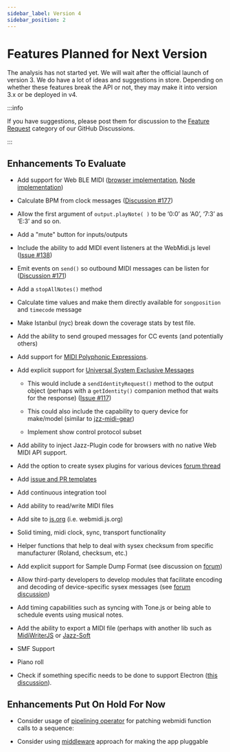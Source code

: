 ```yaml
---
sidebar_label: Version 4
sidebar_position: 2
---
```


# Features Planned for Next Version

The analysis has not started yet. We will wait after the official launch of version 3. We do have a
lot of ideas and suggestions in store. Depending on whether these features break the API or not, 
they may make it into version 3.x or be deployed in v4.

:::info

If you have suggestions, please post them for discussion to the
[Feature Request](https://github.com/djipco/webmidi/discussions/categories/feature-requests)
category of our GitHub Discussions.

:::

## Enhancements To Evaluate

* Add support for Web BLE MIDI ([browser implementation](https://github.com/skratchdot/ble-midi),
[Node implementation](https://github.com/natcl/ble-midi))

* Calculate BPM from clock messages 
([Discussion #177](https://github.com/djipco/webmidi/discussions/177))

* Allow the first argument of `output.playNote( )` to be ‘0:0’ as ‘A0’, ‘7:3’ as ‘E:3’ and so on.

* Add a "mute" button for inputs/outputs

* Include the ability to add MIDI event listeners at the WebMidi.js level 
([Issue #138](https://github.com/djipco/webmidi/issues/138))

* Emit events on `send()` so outbound MIDI messages can be listen for 
([Discussion #171](https://github.com/djipco/webmidi/discussions/171))

* Add a `stopAllNotes()` method

* Calculate time values and make them directly available for `songposition` and `timecode` message

* Make Istanbul (nyc) break down the coverage stats by test file.

* Add the ability to send grouped messages for CC events (and potentially others)

* Add support for 
[MIDI Polyphonic Expressions](https://www.midi.org/midi-articles/midi-polyphonic-expression-mpe).

* Add explicit support for 
[Universal System Exclusive Messages](https://www.midi.org/specifications-old/item/table-4-universal-system-exclusive-messages)

  * This would include a `sendIdentityRequest()` method to the output object (perhaps with a 
  `getIdentity()` companion method that waits for the response) ([Issue #117](https://github.com/djipco/webmidi/issues/117))

  * This could also include the capability to query device for make/model (similar to 
  [jzz-midi-gear](https://www.npmjs.com/package/jzz-midi-gear))

  * Implement show control protocol subset

* Add ability to inject Jazz-Plugin code for browsers with no native Web MIDI API support.

* Add the option to create sysex plugins for various devices 
[forum thread](https://webmidijs.org/forum/discussion/comment/97#Comment_97)

* Add
[issue and PR templates](https://help.github.com/en/github/building-a-strong-community/about-issue-and-pull-request-templates)

* Add continuous integration tool

* Add ability to read/write MIDI files

* Add site to [js.org](https://js.org/) (i.e. webmidi.js.org)

* Solid timing, midi clock, sync, transport functionality

* Helper functions that help to deal with sysex checksum from specific manufacturer (Roland, 
checksum, etc.)

* Add explicit support for Sample Dump Format (see discussion on 
[forum](https://webmidijs.org/forum/discussion/30/has-there-been-any-work-on-sample-dump-standard))

* Allow third-party developers to develop modules that facilitate encoding and decoding of
device-specific sysex messages (see [forum discussion](https://webmidijs.org/forum/discussion/37/))

* Add timing capabilities such as syncing with Tone.js or being able to schedule events using
musical notes.

* Add the ability to export a MIDI file (perhaps with another lib such as 
[MidiWriterJS](https://www.npmjs.com/package/midi-writer-js) or 
[Jazz-Soft](https://jazz-soft.net/demo/WriteMidiFile.html)

* SMF Support

* Piano roll

* Check if something specific needs to be done to support Electron 
([this discussion](https://www.electronjs.org/docs/api/session#sessetpermissionrequesthandlerhandler)).

## Enhancements Put On Hold For Now

* Consider usage of 
[pipelining operator](https://github.com/tc39/proposal-pipeline-operator/blob/master/README.md#introduction) 
for patching webmidi function calls to a sequence: 
 
* Consider using [middleware](https://github.com/unbug/js-middleware) approach for making the app 
pluggable
